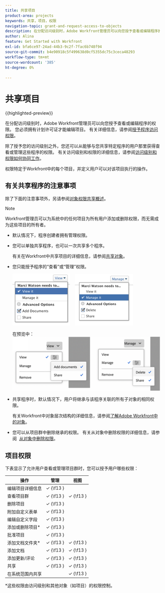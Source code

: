 ```yaml
---
title: 共享项目
product-area: projects
keywords: 共享，项目，权限
navigation-topic: grant-and-request-access-to-objects
description: 在分配访问级别时，Adobe Workfront管理员可以向您授予查看或编辑程序的权限。 您必须拥有计划许可证才能编辑项目。
author: Alina
feature: Get Started with Workfront
exl-id: bfa6ce97-24ad-44b3-9c2f-7fac6b748f94
source-git-commit: b4e90918c5f499638d0cf5355dc75c3ceca48293
workflow-type: tm+mt
source-wordcount: '385'
ht-degree: 0%

---
```


# 共享项目

{{highlighted-preview}}

在分配访问级别时，Adobe Workfront管理员可以向您授予查看或编辑程序的权限。 您必须拥有计划许可证才能编辑项目。 有关详细信息，请参阅[授予程序访问权限](../../administration-and-setup/add-users/configure-and-grant-access/grant-access-programs.md)。

除了授予您的访问级别之外，您还可以从能够与您共享特定程序的用户那里获得查看或管理这些程序的权限。 有关访问级别和权限的详细信息，请参阅[访问级别和权限如何协同工作](../../administration-and-setup/add-users/access-levels-and-object-permissions/how-access-levels-permissions-work-together.md)。

权限特定于Workfront中的每个项目，并定义用户可以对该项目执行的操作。

## 有关共享程序的注意事项

除了下面的注意事项外，另请参阅[对象权限共享概述](../../workfront-basics/grant-and-request-access-to-objects/sharing-permissions-on-objects-overview.md)。

>[!NOTE]
>
>Workfront管理员可以为系统中的任何项目为所有用户添加或删除权限，而无需成为这些项目的所有者。

* 默认情况下，程序创建者拥有管理权限。

* 您可以单独共享程序，也可以一次共享多个程序。

  有关在Workfront中共享项目的详细信息，请参阅[共享对象](../../workfront-basics/grant-and-request-access-to-objects/share-an-object.md)。

* 您只能授予程序的“查看”或“管理”权限。

  ![](assets/screen-shot-2014-01-23-at-12.45.15-pm.png)    ![](assets/screen-shot-2014-01-22-at-10.03.43-am-190x167.png)

  在预览中<span class="preview">：
  ![](assets/program-permissions.png)

* 共享程序时，默认情况下，用户将继承与该程序关联的所有子对象的相同权限。

  有关Workfront中对象层次结构的详细信息，请参阅[了解Adobe Workfront中的对象](../../workfront-basics/navigate-workfront/workfront-navigation/understand-objects.md)。

* 您可以从项目群中删除继承的权限。 有关从对象中删除权限的详细信息，请参阅  [从对象中删除权限](../../workfront-basics/grant-and-request-access-to-objects/remove-permissions-from-objects.md)。

## 项目权限

下表显示了允许用户查看或管理项目群时，您可以授予用户哪些权限：

| **操作** | **管理** | **视图** |
|---|---|---|
| 编辑项目详细信息 | ✓ {\f13 } |   |
| 查看项目群 | ✓ {\f13 } | ✓ {\f13 } |
| 删除项目 | ✓ {\f13 } |   |
| 附加自定义表单 | ✓ {\f13 } |   |
| 编辑自定义字段 | ✓ {\f13 } |   |
| 添加或删除项目&#42; | ✓ {\f13 } |   |
| 批准项目 | ✓ {\f13 } |   |
| 添加文档文件夹&#42; | ✓ {\f13 } | ✓ {\f13 } |
| 添加文档 | ✓ {\f13 } | ✓ {\f13 } |
| 添加更新/评论 | ✓ {\f13 } | ✓ {\f13 } |
| 共享 | ✓ {\f13 } | ✓ {\f13 } |
| 在系统范围内共享 |   | ✓ {\f13 } |

*这些权限由访问级别和其他对象（如项目）的权限控制。 
